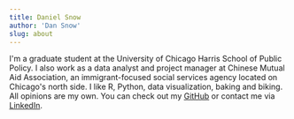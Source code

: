 ```yaml
---
title: Daniel Snow
author: 'Dan Snow'
slug: about
---
```


I'm a graduate student at the University of Chicago Harris School of Public Policy. I also work as a data analyst and project manager at Chinese Mutual Aid Association, an immigrant-focused social services agency located on Chicago's north side. I like R, Python, data visualization, baking and biking. All opinions are my own. You can check out my [GitHub](http://www.github.com/dfsnow) or contact me via [LinkedIn](http://www.linkedin.com/in/dfsnow).